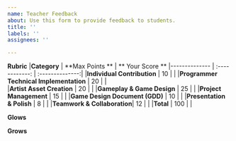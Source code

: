 ```yaml
---
name: Teacher Feedback
about: Use this form to provide feedback to students.
title: ''
labels: ''
assignees: ''

---
```


**Rubric**
|**Category** |  **Max Points ** | ** Your Score **
|-------------- | :------------: | :--------------:|
|**Individual Contribution** | 10  | |
|**Programmer Technical Implementation** | 20  | |  
|**Artist Asset Creation** |   20 | |
|**Gameplay & Game Design** | 25 | |
|**Project Management** |  15 | |
|**Game Design Document (GDD)** |  10 | |
|**Presentation & Polish** | 8 | |
|**Teamwork & Collaboration**| 12 | |
|**Total** | 100  | |

**Glows**


**Grows**
